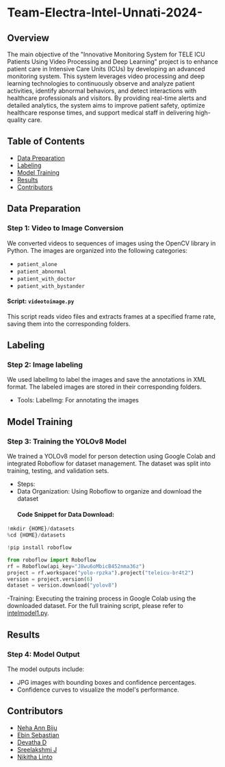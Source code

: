 # Team-Electra-Intel-Unnati-2024-

## Overview

The main objective of the "Innovative Monitoring System for TELE ICU Patients Using Video Processing and Deep Learning" project is to enhance patient care in Intensive Care Units (ICUs) by developing an advanced monitoring system. This system leverages video processing and deep learning technologies to continuously observe and analyze patient activities, identify abnormal behaviors, and detect interactions with healthcare professionals and visitors. By providing real-time alerts and detailed analytics, the system aims to improve patient safety, optimize healthcare response times, and support medical staff in delivering high-quality care.
## Table of Contents

- [Data Preparation](#data-preparation)
- [Labeling](#labeling)
- [Model Training](#model-training)
- [Results](#results)
- [Contributors](#contributors)

## Data Preparation

### Step 1: Video to Image Conversion

We converted videos to sequences of images using the OpenCV library in Python. The images are organized into the following categories:

- `patient_alone`
- `patient_abnormal`
- `patient_with_doctor`
- `patient_with_bystander`

#### Script: `videotoimage.py`

This script reads video files and extracts frames at a specified frame rate, saving them into the corresponding folders.
## Labeling
### Step 2: Image labeling
We used labelImg to label the images and save the annotations in XML format. The labeled images are stored in their corresponding folders.

- Tools:
LabelImg: For annotating the images
## Model Training
### Step 3: Training the YOLOv8 Model
We trained a YOLOv8 model for person detection using Google Colab and integrated Roboflow for dataset management. The dataset was split into training, testing, and validation sets.

- Steps:
- Data Organization: Using Roboflow to organize and download the dataset
  #### Code Snippet for Data Download:

```python
!mkdir {HOME}/datasets
%cd {HOME}/datasets

!pip install roboflow

from roboflow import Roboflow
rf = Roboflow(api_key="J8wu6oMbicB452nma36z")
project = rf.workspace("yolo-rpzka").project("teleicu-br4t2")
version = project.version(6)
dataset = version.download("yolov8")
```
-Training: Executing the training process in Google Colab using the downloaded dataset.
For the full training script, please refer to [intelmodel1.py](scripts/intelmodel1.py).
## Results
### Step 4: Model Output
The model outputs include:

- JPG images with bounding boxes and confidence percentages.
- Confidence curves to visualize the model's performance.
## Contributors

- [Neha Ann Biju](https://github.com/nehaannbiju)
- [Ebin Sebastian](https://github.com/ebin172002)
- [Devatha D](https://github.com/DevathaD)
- [Sreelakshmi J](https://github.com/sreelakshmij56)
- [Nikitha Linto](https://github.com/nikithalinto)



